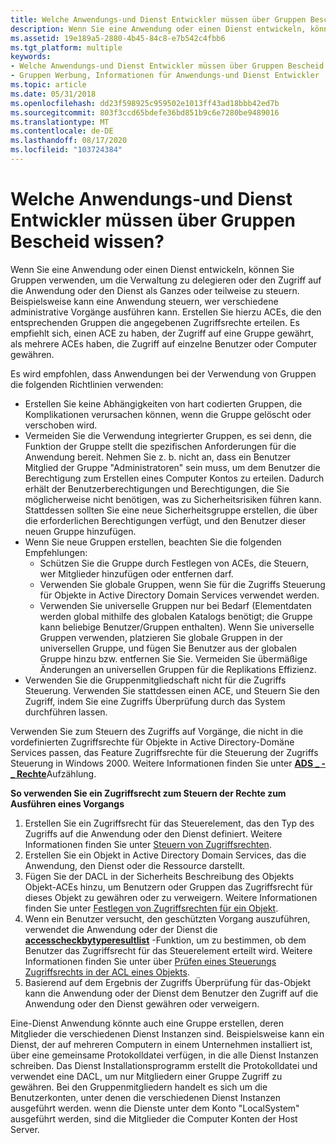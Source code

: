 ```yaml
---
title: Welche Anwendungs-und Dienst Entwickler müssen über Gruppen Bescheid wissen?
description: Wenn Sie eine Anwendung oder einen Dienst entwickeln, können Sie Gruppen verwenden, um die Verwaltung zu delegieren oder den Zugriff auf die Anwendung oder den Dienst als Ganzes oder teilweise zu steuern.
ms.assetid: 19e189a5-2880-4b45-84c8-e7b542c4fbb6
ms.tgt_platform: multiple
keywords:
- Welche Anwendungs-und Dienst Entwickler müssen über Gruppen Bescheid wissen?
- Gruppen Werbung, Informationen für Anwendungs-und Dienst Entwickler
ms.topic: article
ms.date: 05/31/2018
ms.openlocfilehash: dd23f598925c959502e1013ff43ad18bbb42ed7b
ms.sourcegitcommit: 803f3ccd65bdefe36bd851b9c6e7280be9489016
ms.translationtype: MT
ms.contentlocale: de-DE
ms.lasthandoff: 08/17/2020
ms.locfileid: "103724384"
---
```

# <a name="what-application-and-service-developers-need-to-know-about-groups"></a>Welche Anwendungs-und Dienst Entwickler müssen über Gruppen Bescheid wissen?

Wenn Sie eine Anwendung oder einen Dienst entwickeln, können Sie Gruppen verwenden, um die Verwaltung zu delegieren oder den Zugriff auf die Anwendung oder den Dienst als Ganzes oder teilweise zu steuern. Beispielsweise kann eine Anwendung steuern, wer verschiedene administrative Vorgänge ausführen kann. Erstellen Sie hierzu ACEs, die den entsprechenden Gruppen die angegebenen Zugriffsrechte erteilen. Es empfiehlt sich, einen ACE zu haben, der Zugriff auf eine Gruppe gewährt, als mehrere ACEs haben, die Zugriff auf einzelne Benutzer oder Computer gewähren.

Es wird empfohlen, dass Anwendungen bei der Verwendung von Gruppen die folgenden Richtlinien verwenden:

-   Erstellen Sie keine Abhängigkeiten von hart codierten Gruppen, die Komplikationen verursachen können, wenn die Gruppe gelöscht oder verschoben wird.
-   Vermeiden Sie die Verwendung integrierter Gruppen, es sei denn, die Funktion der Gruppe stellt die spezifischen Anforderungen für die Anwendung bereit. Nehmen Sie z. b. nicht an, dass ein Benutzer Mitglied der Gruppe "Administratoren" sein muss, um dem Benutzer die Berechtigung zum Erstellen eines Computer Kontos zu erteilen. Dadurch erhält der Benutzerberechtigungen und Berechtigungen, die Sie möglicherweise nicht benötigen, was zu Sicherheitsrisiken führen kann. Stattdessen sollten Sie eine neue Sicherheitsgruppe erstellen, die über die erforderlichen Berechtigungen verfügt, und den Benutzer dieser neuen Gruppe hinzufügen.
-   Wenn Sie neue Gruppen erstellen, beachten Sie die folgenden Empfehlungen:
    -   Schützen Sie die Gruppe durch Festlegen von ACEs, die Steuern, wer Mitglieder hinzufügen oder entfernen darf.
    -   Verwenden Sie globale Gruppen, wenn Sie für die Zugriffs Steuerung für Objekte in Active Directory Domain Services verwendet werden.
    -   Verwenden Sie universelle Gruppen nur bei Bedarf (Elementdaten werden global mithilfe des globalen Katalogs benötigt; die Gruppe kann beliebige Benutzer/Gruppen enthalten). Wenn Sie universelle Gruppen verwenden, platzieren Sie globale Gruppen in der universellen Gruppe, und fügen Sie Benutzer aus der globalen Gruppe hinzu bzw. entfernen Sie Sie. Vermeiden Sie übermäßige Änderungen an universellen Gruppen für die Replikations Effizienz.
-   Verwenden Sie die Gruppenmitgliedschaft nicht für die Zugriffs Steuerung. Verwenden Sie stattdessen einen ACE, und Steuern Sie den Zugriff, indem Sie eine Zugriffs Überprüfung durch das System durchführen lassen.

Verwenden Sie zum Steuern des Zugriffs auf Vorgänge, die nicht in die vordefinierten Zugriffsrechte für Objekte in Active Directory-Domäne Services passen, das Feature Zugriffsrechte für die Steuerung der Zugriffs Steuerung in Windows 2000. Weitere Informationen finden Sie unter [**ADS \_ - \_ Rechte**](/windows/win32/api/iads/ne-iads-ads_rights_enum)Aufzählung.

**So verwenden Sie ein Zugriffsrecht zum Steuern der Rechte zum Ausführen eines Vorgangs**

1.  Erstellen Sie ein Zugriffsrecht für das Steuerelement, das den Typ des Zugriffs auf die Anwendung oder den Dienst definiert. Weitere Informationen finden Sie unter [Steuern von Zugriffsrechten](control-access-rights.md).
2.  Erstellen Sie ein Objekt in Active Directory Domain Services, das die Anwendung, den Dienst oder die Ressource darstellt.
3.  Fügen Sie der DACL in der Sicherheits Beschreibung des Objekts Objekt-ACEs hinzu, um Benutzern oder Gruppen das Zugriffsrecht für dieses Objekt zu gewähren oder zu verweigern. Weitere Informationen finden Sie unter [Festlegen von Zugriffsrechten für ein Objekt](setting-access-rights-on-an-object.md).
4.  Wenn ein Benutzer versucht, den geschützten Vorgang auszuführen, verwendet die Anwendung oder der Dienst die [**accesscheckbytyperesultlist**](/windows/desktop/api/securitybaseapi/nf-securitybaseapi-accesscheckbytyperesultlist) -Funktion, um zu bestimmen, ob dem Benutzer das Zugriffsrecht für das Steuerelement erteilt wird. Weitere Informationen finden Sie unter über [Prüfen eines Steuerungs Zugriffsrechts in der ACL eines Objekts](checking-a-control-access-right-in-an-objectampaposs-acl.md).
5.  Basierend auf dem Ergebnis der Zugriffs Überprüfung für das-Objekt kann die Anwendung oder der Dienst dem Benutzer den Zugriff auf die Anwendung oder den Dienst gewähren oder verweigern.

Eine-Dienst Anwendung könnte auch eine Gruppe erstellen, deren Mitglieder die verschiedenen Dienst Instanzen sind. Beispielsweise kann ein Dienst, der auf mehreren Computern in einem Unternehmen installiert ist, über eine gemeinsame Protokolldatei verfügen, in die alle Dienst Instanzen schreiben. Das Dienst Installationsprogramm erstellt die Protokolldatei und verwendet eine DACL, um nur Mitgliedern einer Gruppe Zugriff zu gewähren. Bei den Gruppenmitgliedern handelt es sich um die Benutzerkonten, unter denen die verschiedenen Dienst Instanzen ausgeführt werden. wenn die Dienste unter dem Konto "LocalSystem" ausgeführt werden, sind die Mitglieder die Computer Konten der Host Server.

 

 